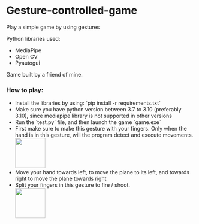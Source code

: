 # Gesture-controlled-game
Play a simple game by using gestures

Python libraries used:
<ul>
  <li>MediaPipe</li>
  <li>Open CV</li>
  <li>Pyautogui</li>
</ul>

Game built by a friend of mine.

<h3>How to play:</h3>
<ul>
  <li>Install the libraries by using: `pip install -r requirements.txt`</li>
  <li>Make sure you have python version between 3.7 to 3.10 (preferably 3.10), since mediapipe library is not supported in other versions</li>
  <li>Run the `test.py` file, and then launch the game `game.exe`</li>
  <li>First make sure to make this gesture with your fingers. Only when the hand is in this gesture, will the program detect and execute movements.<br>
    <img src="https://en.pimg.jp/034/564/356/1/34564356.jpg" width="80" height="80">
</li>
  <li>Move your hand towards left, to move the plane to its left, and towards right to move the plane towards right</li>
  <li> Split your fingers in this gesture to fire / shoot.<br>
    <img src="https://img.freepik.com/premium-vector/hand-with-two-fingers-up-victory-peace-symbol-letter-v-sign-language-scissors-gesture_544745-111.jpg" width="80" height="80">
  </li>
</ul>
